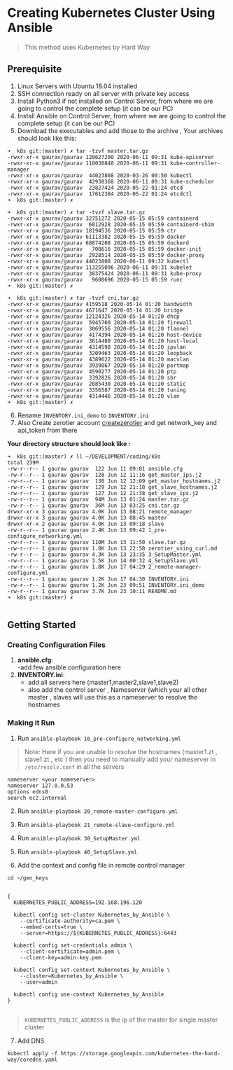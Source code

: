 # Creating Kubernetes Cluster Using Ansible

> This method uses Kubernetes by Hard Way

<!-- #region -->
## Prerequisite

1. Linux Servers with Ubuntu 18.04 installed
2. SSH connection ready on all server with private key access
3. Install Python3 if not installed on Control Server, from where we are going to control the complete setup (it can be our PC)
4. Install Ansible on Control Server, from where we are going to control the complete setup (it can be our PC)
5. Download the executables and add those to the archive , Your archives should look like this:


```
➜  k8s git:(master) ✗ tar -tzvf master.tar.gz
-rwxr-xr-x gaurav/gaurav 120627200 2020-06-11 09:31 kube-apiserver
-rwxr-xr-x gaurav/gaurav 110030848 2020-06-11 09:31 kube-controller-manager
-rwxr-xr-x gaurav/gaurav  44023808 2020-03-26 00:50 kubectl
-rwxr-xr-x gaurav/gaurav  42938368 2020-06-11 09:31 kube-scheduler
-rwxr-xr-x gaurav/gaurav  23827424 2020-05-22 01:24 etcd
-rwxr-xr-x gaurav/gaurav  17612384 2020-05-22 01:24 etcdctl
➜  k8s git:(master) ✗

➜  k8s git:(master) ✗ tar -tvzf slave.tar.gz
-rwxr-xr-x gaurav/gaurav 32751272 2020-05-15 05:59 containerd
-rwxr-xr-x gaurav/gaurav  6012928 2020-05-15 05:59 containerd-shim
-rwxr-xr-x gaurav/gaurav 18194536 2020-05-15 05:59 ctr
-rwxr-xr-x gaurav/gaurav 61113382 2020-05-15 05:59 docker
-rwxr-xr-x gaurav/gaurav 68874208 2020-05-15 05:59 dockerd
-rwxr-xr-x gaurav/gaurav   708616 2020-05-15 05:59 docker-init
-rwxr-xr-x gaurav/gaurav  2928514 2020-05-15 05:59 docker-proxy
-rwxr-xr-x gaurav/gaurav 44023808 2020-06-11 09:32 kubectl
-rwxr-xr-x gaurav/gaurav 113255096 2020-06-11 09:31 kubelet
-rwxr-xr-x gaurav/gaurav  38375424 2020-06-11 09:31 kube-proxy
-rwxr-xr-x gaurav/gaurav   9600696 2020-05-15 05:59 runc
➜  k8s git:(master) ✗

➜  k8s git:(master) ✗ tar -tvzf cni.tar.gz
-rwxr-xr-x gaurav/gaurav 4159518 2020-05-14 01:20 bandwidth
-rwxr-xr-x gaurav/gaurav 4671647 2020-05-14 01:20 bridge
-rwxr-xr-x gaurav/gaurav 12124326 2020-05-14 01:20 dhcp
-rwxr-xr-x gaurav/gaurav  5945760 2020-05-14 01:20 firewall
-rwxr-xr-x gaurav/gaurav  3069556 2020-05-14 01:20 flannel
-rwxr-xr-x gaurav/gaurav  4174394 2020-05-14 01:20 host-device
-rwxr-xr-x gaurav/gaurav  3614480 2020-05-14 01:20 host-local
-rwxr-xr-x gaurav/gaurav  4314598 2020-05-14 01:20 ipvlan
-rwxr-xr-x gaurav/gaurav  3209463 2020-05-14 01:20 loopback
-rwxr-xr-x gaurav/gaurav  4389622 2020-05-14 01:20 macvlan
-rwxr-xr-x gaurav/gaurav  3939867 2020-05-14 01:20 portmap
-rwxr-xr-x gaurav/gaurav  4590277 2020-05-14 01:20 ptp
-rwxr-xr-x gaurav/gaurav  3392826 2020-05-14 01:20 sbr
-rwxr-xr-x gaurav/gaurav  2885430 2020-05-14 01:20 static
-rwxr-xr-x gaurav/gaurav  3356587 2020-05-14 01:20 tuning
-rwxr-xr-x gaurav/gaurav  4314446 2020-05-14 01:20 vlan
➜  k8s git:(master) ✗

```

6. Rename `INVENTORY.ini_demo` to `INVENTORY.ini` 
7. Also Create zerotier account [createzerotier](https://my.zerotier.com/network/a84ac5c10a00bddc) and get network_key and api_token from there 

**Your directory structure should look like :**

```
➜  k8s git:(master) ✗ ll ~/DEVELOPMENT/coding/k8s
total 239M
-rw-r--r-- 1 gaurav gaurav  122 Jun 11 09:01 ansible.cfg
-rw-r--r-- 1 gaurav gaurav  128 Jun 12 11:16 get_master_ips.j2
-rw-r--r-- 1 gaurav gaurav  130 Jun 12 12:09 get_master_hostnames.j2
-rw-r--r-- 1 gaurav gaurav  129 Jun 12 21:18 get_slave_hostnames.j2
-rw-r--r-- 1 gaurav gaurav  127 Jun 12 21:38 get_slave_ips.j2
-rw-r--r-- 1 gaurav gaurav  94M Jun 13 01:24 master.tar.gz
-rw-r--r-- 1 gaurav gaurav  36M Jun 13 03:25 cni.tar.gz
drwxr-xr-x 3 gaurav gaurav 4.0K Jun 13 08:21 remote_manager
drwxr-xr-x 3 gaurav gaurav 4.0K Jun 13 08:45 master
drwxr-xr-x 2 gaurav gaurav 4.0K Jun 13 09:18 slave
-rw-r--r-- 1 gaurav gaurav 2.4K Jun 13 09:42 1_pre-configure_networking.yml
-rw-r--r-- 1 gaurav gaurav 110M Jun 13 11:50 slave.tar.gz
-rw-r--r-- 1 gaurav gaurav 1.8K Jun 13 22:58 zerotier_using_curl.md
-rw-r--r-- 1 gaurav gaurav 4.3K Jun 13 23:35 3_SetupMaster.yml
-rw-r--r-- 1 gaurav gaurav 3.5K Jun 14 00:32 4_SetupSlave.yml
-rw-r--r-- 1 gaurav gaurav 1.8K Jun 17 04:29 2_remote-manager-configure.yml
-rw-r--r-- 1 gaurav gaurav 1.2K Jun 17 04:30 INVENTORY.ini
-rw-r--r-- 1 gaurav gaurav 1.2K Jun 23 09:51 INVENTORY.ini_demo
-rw-r--r-- 1 gaurav gaurav 3.7K Jun 23 10:11 README.md
➜  k8s git:(master) ✗


```
<!-- #endregion -->

<!-- #region -->
## Getting Started 

### Creating Configuration Files

1. **ansible.cfg**:   
    -add few ansible configuration here
2. **INVENTORY.ini**:    
    - add all servers here (master1,master2,slave1,slave2)
    - also add the control server , Nameserver (which your all other master , slaves will use this as a nameserver to resolve the hostnames

### Making it Run

1. Run `ansible-playbook 10_pre-configure_networking.yml`

> Note: Here if you are unable to resolve the hostnames (master1.zt , slave1.zt , etc ) then you need to manually add your nameserver in `/etc/resolv.conf` in all the servers


```
nameserver <your nameserver>
nameserver 127.0.0.53
options edns0
search ec2.internal
```

    

2. Run `ansible-playbook 20_remote-master-configure.yml`

3. Run `ansible-playbook 21_remote-slave-configure.yml`

4. Run `ansible-playbook 30_SetupMaster.yml`

5. Run `ansible-playbook 40_SetupSlave.yml`

6. Add the context and config file in remote control manager

```
cd ~/gen_keys


{
  KUBERNETES_PUBLIC_ADDRESS=192.168.196.120

  kubectl config set-cluster Kubernetes_by_Ansible \
    --certificate-authority=ca.pem \
    --embed-certs=true \
    --server=https://${KUBERNETES_PUBLIC_ADDRESS}:6443

  kubectl config set-credentials admin \
    --client-certificate=admin.pem \
    --client-key=admin-key.pem

  kubectl config set-context Kubernetes_by_Ansible \
    --cluster=Kubernetes_by_Ansible \
    --user=admin

  kubectl config use-context Kubernetes_by_Ansible
}


```

> `KUBERNETES_PUBLIC_ADDRESS` is the ip of the master for single master cluster

7. Add DNS

`kubectl apply -f https://storage.googleapis.com/kubernetes-the-hard-way/coredns.yaml`

<!-- #endregion -->

